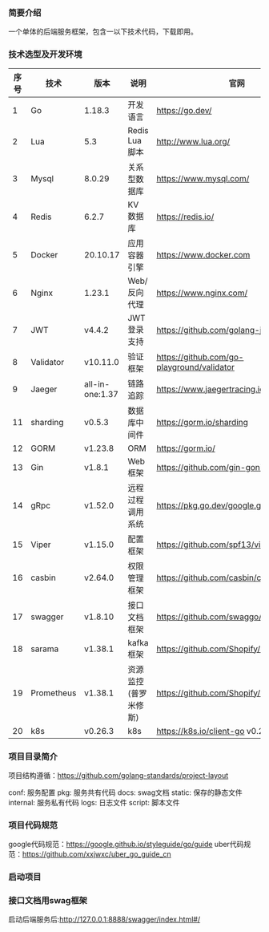 ### 简要介绍
一个单体的后端服务框架，包含一以下技术代码，下载即用。


### 技术选型及开发环境
| 序号 | 技术         | 版本              | 说明           | 官网                                         |
|----|------------|-----------------|--------------|--------------------------------------------|
| 1  | Go         | 1.18.3          | 开发语言         | https://go.dev/                            |
| 2  | Lua        | 5.3             | Redis Lua 脚本 | http://www.lua.org/                        |
| 3  | Mysql      | 8.0.29          | 关系型数据库       | https://www.mysql.com/                     |
| 4  | Redis      | 6.2.7           | KV 数据库       | https://redis.io/                          |
| 5  | Docker     | 20.10.17        | 应用容器引擎       | https://www.docker.com                     |
| 6  | Nginx      | 1.23.1          | Web/反向代理     | https://www.nginx.com/                     |
| 7  | JWT        | v4.4.2          | JWT登录支持      | https://github.com/golang-jwt/jwt          |
| 8  | Validator  | v10.11.0        | 验证框架         | https://github.com/go-playground/validator |
| 9  | Jaeger     | all-in-one:1.37 | 链路追踪         | https://www.jaegertracing.io               |
| 11 | sharding   | v0.5.3          | 数据库中间件       | https://gorm.io/sharding                   |
| 12 | GORM       | v1.23.8         | ORM          | https://gorm.io/                           |
| 13 | Gin        | v1.8.1          | Web 框架       | https://github.com/gin-gonic/gin           |
| 14 | gRpc       | v1.52.0         | 远程过程调用系统     | https://pkg.go.dev/google.golang.org/grpc  |
| 15 | Viper      | v1.15.0         | 配置框架         | https://github.com/spf13/viper             |
| 16 | casbin     | v2.64.0         | 权限管理框架       | https://github.com/casbin/casbin/v2        |
| 17 | swagger    | v1.8.10         | 接口文档框架       | https://github.com/swaggo/swag             |
| 18 | sarama     | v1.38.1         | kafka框架      | https://github.com/Shopify/sarama          |
| 19 | Prometheus | v1.38.1         | 资源监控(普罗米修斯)  | https://github.com/Shopify/sarama          |
| 20 | k8s        | v0.26.3         | k8s          | https://k8s.io/client-go v0.26.3           |

### 项目目录简介
项目结构遵循：https://github.com/golang-standards/project-layout

conf:                服务配置
pkg:                 服务共有代码
docs:                swag文档
static:              保存的静态文件
internal:            服务私有代码
logs:                日志文件
script:              脚本文件


### 项目代码规范
google代码规范：https://google.github.io/styleguide/go/guide
uber代码规范：https://github.com/xxjwxc/uber_go_guide_cn


### 启动项目


### 接口文档用swag框架
启动后端服务后:http://127.0.0.1:8888/swagger/index.html#/




